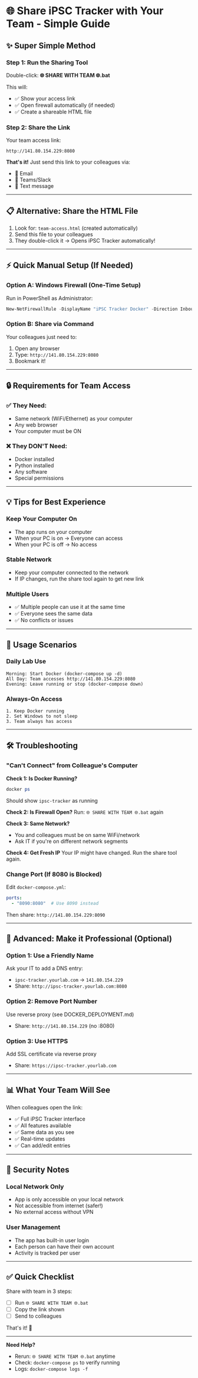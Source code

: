 # 🌐 Share iPSC Tracker with Your Team - Simple Guide

## ✨ Super Simple Method

### Step 1: Run the Sharing Tool
Double-click: **🌐 SHARE WITH TEAM 🌐.bat**

This will:
- ✅ Show your access link
- ✅ Open firewall automatically (if needed)
- ✅ Create a shareable HTML file

### Step 2: Share the Link
Your team access link:
```
http://141.80.154.229:8080
```

**That's it!** Just send this link to your colleagues via:
- 📧 Email
- 💬 Teams/Slack
- 📱 Text message

---

## 📋 Alternative: Share the HTML File

1. Look for: `team-access.html` (created automatically)
2. Send this file to your colleagues
3. They double-click it → Opens iPSC Tracker automatically!

---

## ⚡ Quick Manual Setup (If Needed)

### Option A: Windows Firewall (One-Time Setup)

Run in PowerShell as Administrator:
```powershell
New-NetFirewallRule -DisplayName "iPSC Tracker Docker" -Direction Inbound -LocalPort 8080 -Protocol TCP -Action Allow
```

### Option B: Share via Command
Your colleagues just need to:
1. Open any browser
2. Type: `http://141.80.154.229:8080`
3. Bookmark it!

---

## 🔒 Requirements for Team Access

### ✅ They Need:
- Same network (WiFi/Ethernet) as your computer
- Any web browser
- Your computer must be ON

### ❌ They DON'T Need:
- Docker installed
- Python installed
- Any software
- Special permissions

---

## 💡 Tips for Best Experience

### Keep Your Computer On
- The app runs on your computer
- When your PC is on → Everyone can access
- When your PC is off → No access

### Stable Network
- Keep your computer connected to the network
- If IP changes, run the share tool again to get new link

### Multiple Users
- ✅ Multiple people can use it at the same time
- ✅ Everyone sees the same data
- ✅ No conflicts or issues

---

## 🎯 Usage Scenarios

### Daily Lab Use
```
Morning: Start Docker (docker-compose up -d)
All Day: Team accesses http://141.80.154.229:8080
Evening: Leave running or stop (docker-compose down)
```

### Always-On Access
```
1. Keep Docker running
2. Set Windows to not sleep
3. Team always has access
```

---

## 🛠️ Troubleshooting

### "Can't Connect" from Colleague's Computer

**Check 1: Is Docker Running?**
```powershell
docker ps
```
Should show `ipsc-tracker` as running

**Check 2: Is Firewall Open?**
Run: `🌐 SHARE WITH TEAM 🌐.bat` again

**Check 3: Same Network?**
- You and colleagues must be on same WiFi/network
- Ask IT if you're on different network segments

**Check 4: Get Fresh IP**
Your IP might have changed. Run the share tool again.

### Change Port (If 8080 is Blocked)

Edit `docker-compose.yml`:
```yaml
ports:
  - "8090:8080"  # Use 8090 instead
```

Then share: `http://141.80.154.229:8090`

---

## 🚀 Advanced: Make it Professional (Optional)

### Option 1: Use a Friendly Name
Ask your IT to add a DNS entry:
- `ipsc-tracker.yourlab.com` → `141.80.154.229`
- Share: `http://ipsc-tracker.yourlab.com:8080`

### Option 2: Remove Port Number
Use reverse proxy (see DOCKER_DEPLOYMENT.md)
- Share: `http://141.80.154.229` (no :8080)

### Option 3: Use HTTPS
Add SSL certificate via reverse proxy
- Share: `https://ipsc-tracker.yourlab.com`

---

## 📊 What Your Team Will See

When colleagues open the link:
- ✅ Full iPSC Tracker interface
- ✅ All features available
- ✅ Same data as you see
- ✅ Real-time updates
- ✅ Can add/edit entries

---

## 🔐 Security Notes

### Local Network Only
- App is only accessible on your local network
- Not accessible from internet (safer!)
- No external access without VPN

### User Management
- The app has built-in user login
- Each person can have their own account
- Activity is tracked per user

---

## ✅ Quick Checklist

Share with team in 3 steps:
- [ ] Run `🌐 SHARE WITH TEAM 🌐.bat`
- [ ] Copy the link shown
- [ ] Send to colleagues

That's it! 🎉

---

**Need Help?** 
- Rerun: `🌐 SHARE WITH TEAM 🌐.bat` anytime
- Check: `docker-compose ps` to verify running
- Logs: `docker-compose logs -f`
